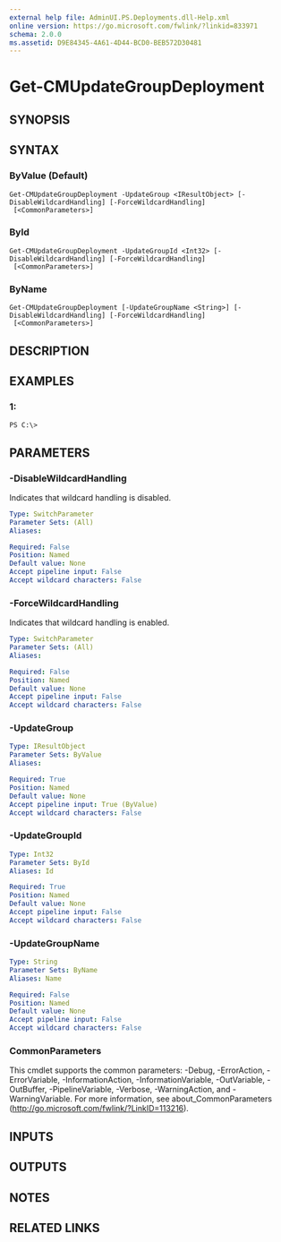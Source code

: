 ```yaml
---
external help file: AdminUI.PS.Deployments.dll-Help.xml
online version: https://go.microsoft.com/fwlink/?linkid=833971
schema: 2.0.0
ms.assetid: D9E84345-4A61-4D44-BCD0-BEB572D30481
---
```


# Get-CMUpdateGroupDeployment

## SYNOPSIS

## SYNTAX

### ByValue (Default)
```
Get-CMUpdateGroupDeployment -UpdateGroup <IResultObject> [-DisableWildcardHandling] [-ForceWildcardHandling]
 [<CommonParameters>]
```

### ById
```
Get-CMUpdateGroupDeployment -UpdateGroupId <Int32> [-DisableWildcardHandling] [-ForceWildcardHandling]
 [<CommonParameters>]
```

### ByName
```
Get-CMUpdateGroupDeployment [-UpdateGroupName <String>] [-DisableWildcardHandling] [-ForceWildcardHandling]
 [<CommonParameters>]
```

## DESCRIPTION

## EXAMPLES

### 1:
```
PS C:\>
```

## PARAMETERS

### -DisableWildcardHandling
Indicates that wildcard handling is disabled.

```yaml
Type: SwitchParameter
Parameter Sets: (All)
Aliases: 

Required: False
Position: Named
Default value: None
Accept pipeline input: False
Accept wildcard characters: False
```

### -ForceWildcardHandling
Indicates that wildcard handling is enabled.

```yaml
Type: SwitchParameter
Parameter Sets: (All)
Aliases: 

Required: False
Position: Named
Default value: None
Accept pipeline input: False
Accept wildcard characters: False
```

### -UpdateGroup
```yaml
Type: IResultObject
Parameter Sets: ByValue
Aliases: 

Required: True
Position: Named
Default value: None
Accept pipeline input: True (ByValue)
Accept wildcard characters: False
```

### -UpdateGroupId
```yaml
Type: Int32
Parameter Sets: ById
Aliases: Id

Required: True
Position: Named
Default value: None
Accept pipeline input: False
Accept wildcard characters: False
```

### -UpdateGroupName
```yaml
Type: String
Parameter Sets: ByName
Aliases: Name

Required: False
Position: Named
Default value: None
Accept pipeline input: False
Accept wildcard characters: False
```

### CommonParameters
This cmdlet supports the common parameters: -Debug, -ErrorAction, -ErrorVariable, -InformationAction, -InformationVariable, -OutVariable, -OutBuffer, -PipelineVariable, -Verbose, -WarningAction, and -WarningVariable. For more information, see about_CommonParameters (http://go.microsoft.com/fwlink/?LinkID=113216).

## INPUTS

## OUTPUTS

## NOTES

## RELATED LINKS


